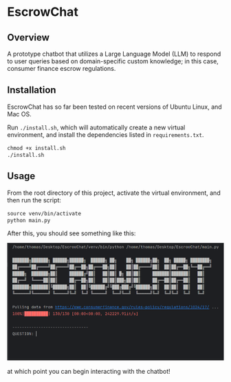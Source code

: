 # EscrowChat

## Overview

A prototype chatbot that utilizes a Large Language Model (LLM) to 
respond to user queries based on domain-specific custom knowledge; 
in this case, consumer finance escrow regulations.

## Installation

EscrowChat has so far been tested on recent versions of Ubuntu Linux, and Mac OS.

Run `./install.sh`, which will automatically create a new virtual environment, 
and install the dependencies listed in `requirements.txt`.

```
chmod +x install.sh
./install.sh
```

## Usage

From the root directory of this project, activate the virtual environment,
and then run the script:

```
source venv/bin/activate
python main.py
```

After this, you should see something like this:

![homescreen](images/homescreen.png)

at which point you can begin interacting with the chatbot!
